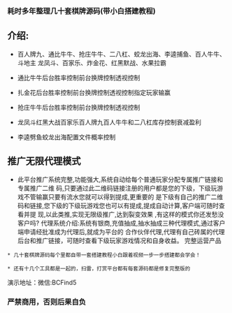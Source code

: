 ### 耗时多年整理几十套棋牌源码(带小白搭建教程)


## 介绍:

* 百人牌九、通比牛牛、抢庄牛牛、二八杠、蛟龙出海、李逵捕鱼、百人牛牛、斗地主
龙凤斗、百家乐、炸金花、红黑默战、水果拉霸


* 通比牛牛后台胜率控制前台换牌控制透视控制
* 扎金花后台胜率控制前台换牌控制透视控制指定玩家输赢
* 抢庄牛牛后台胜率控制前台换牌控制透视控制
* 龙凤斗红黑大战百家乐百人牌九百人牛牛和二八杠库存控制衰减盈利
* 李逵劈鱼蛟龙出海配置文件概率控制

## 推广无限代理模式


* 此平台推广系统完整,功能强大,系统自动给每个普通玩家分配专属推广链接和专属推广二维
码,只要通过此二维码链接注册的用户都是您的下级，下级玩游戏不管输赢只要有流水您就可以得到提成,更重要的
是下级有自己的推广二维码和链接,您下级的下级玩游戏您也可以有提成,提成自动计算,客户端可随时查看并提
现,以此类推,实现无限级推广,达到裂变效果 ,有这样的模式你还发愁没客户吗?
代理系统介绍:系统有银商,充值抽成,抽水抽成三种代理模式,通过客户端申请经批准成为代理后,就成为平台的
合作伙伴代理,代理有自己砖属的代理后台和推广链接，可随时查看下级玩家游戏情况和自身收益。
完整运营产品


```
* 几十套棋牌源码每个里都自带一套搭建教程小白跟着视频一步一步搭建都会学会！

* 还有十几个工具都是一起的，扫雷，打赏平台都有每套源码都是修复完整版的

```

演示地址：微信:BCFind5 


### 严禁商用，否则后果自负
